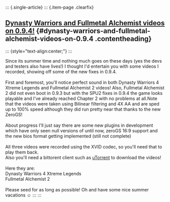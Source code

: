 ::: {.single-article}
::: {.item-page .clearfix}
## [Dynasty Warriors and Fullmetal Alchemist videos on 0.9.4!](/142-dynasty-warriors-and-fullmetal-alchemist-videos-on-0-9-4.html) {#dynasty-warriors-and-fullmetal-alchemist-videos-on-0.9.4 .contentheading}

::: {style="text-align:center;"}
:::

Since its summer time and nothing much goes on these days (yes the devs
and testers also have lives!) I thought I\'d entertain you with some
videos I recorded, showing off some of the new fixes in 0.9.4.\
\
First and foremost, you\'ll notice perfect sound in both Dynasty
Warriors 4 Xtreme Legends and Fullmetal Alchemist 2 videos! Also,
Fullmetal Alchemist 2 did not even boot in 0.9.3 but with the SPU2 fixes
in 0.9.4 the game looks playable and I\'ve already reached Chapter 2
with no problems at all.Note that the videos were taken using Bilinear
filtering and 4X AA and are sped up to 100% speed although they did run
pretty near that thanks to the new ZeroGS!\
\
About progress I\'ll just say there are some new plugins in development
which have only seen null versions of until now, zeroGS 16:9 support and
the new bios format getting implemented (still not complete)\
\
All three videos were recorded using the XVID codec, so you\'ll need
that to play them back.\
Also you\'ll need a bittorent client such as
[uTorrent](http://www.utorrent.com) to download the videos!\
\
Here they are:\
Dynasty Warriors 4 Xtreme Legends\
Fullmetal Alchemist 2\
\
Please seed for as long as possible! Oh and have some nice summer
vacations
☺️
:::
:::
